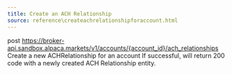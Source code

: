 ```yaml
---
title: Create an ACH Relationship
source: reference\createachrelationshipforaccount.html
---
```


post https://broker-api.sandbox.alpaca.markets/v1/accounts/{account_id}/ach_relationships
Create a new ACHRelationship for an account
If successful, will return 200 code with a newly created ACH Relationship entity.
